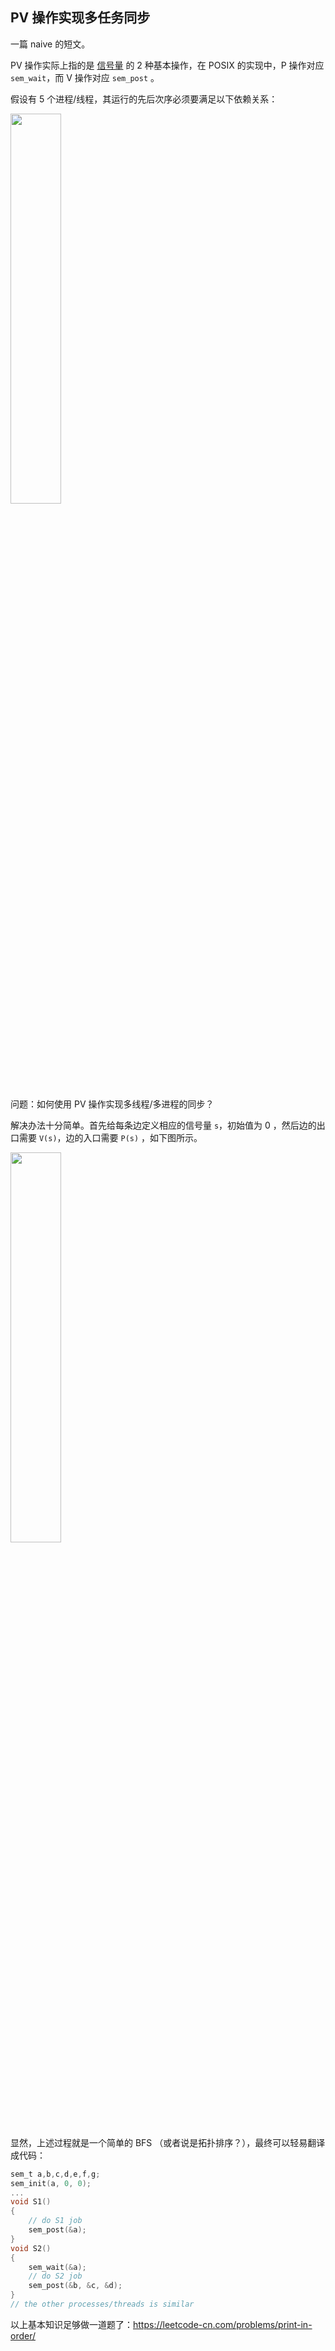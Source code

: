 ## PV 操作实现多任务同步

一篇 naive 的短文。

PV 操作实际上指的是 [信号量](https://www.cnblogs.com/sinkinben/p/14087750.html) 的 2 种基本操作，在 POSIX 的实现中，P 操作对应 `sem_wait`，而 V 操作对应 `sem_post` 。

假设有 5 个进程/线程，其运行的先后次序必须要满足以下依赖关系：

<img src="https://gitee.com/sinkinben/pic-go/raw/master/img/20210201141613.png" style="width:40%;" />

问题：如何使用 PV 操作实现多线程/多进程的同步？

解决办法十分简单。首先给每条边定义相应的信号量 `s`，初始值为 0 ，然后边的出口需要 `V(s)`，边的入口需要 `P(s)` ，如下图所示。

<img src="https://gitee.com/sinkinben/pic-go/raw/master/img/20210201142226.png" style="width:40%;" />

显然，上述过程就是一个简单的 BFS （或者说是拓扑排序？），最终可以轻易翻译成代码：

```c
sem_t a,b,c,d,e,f,g;
sem_init(a, 0, 0);
...
void S1()
{
    // do S1 job
    sem_post(&a);
}
void S2()
{
    sem_wait(&a);
    // do S2 job
    sem_post(&b, &c, &d);
}
// the other processes/threads is similar
```

以上基本知识足够做一道题了：https://leetcode-cn.com/problems/print-in-order/

